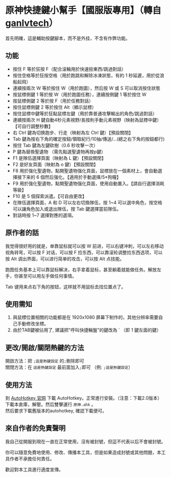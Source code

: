 # 原神快捷鍵小幫手【國服版專用】（轉自[ganlvtech](https://github.com/ganlvtech/genshin-impact-ahk)）
首先明確，這是輔助按鍵腳本，而不是外挂，不含有作弊功能。


## 功能

* 按住 F 等於狂按 F（配合滚輪用於快速撿東西/跳過對話）
* 按住空格等於狂按空格（用於跑跳和解除冰凍狀態，有約 1 秒延遲，用於從浪船起飛）
* 連續按兩次 W 等於按住 W（用於跑圖），然后按 W 或 S 可以取消按住狀態
* 按鼠標側鍵 1 等於按 W（用於跑圖任務），連續按側鍵 1 等於按住 W
* 按鼠標側鍵 2 等於按 F（用於任務對話）
* 按住鼠標側鍵 2 等於按住 Alt（顯示鼠標）
* 按住鼠標中鍵等於狂點鼠標左鍵（用於靠普通攻擊輸出的角色/跳過對話）
* 連續按兩次 H 鍵自動4秒元素視野/長按則手動元素視野（映射為鼠標中鍵）【可自行調整秒數】
* 右 Ctrl 鍵為切换跑步、行走（映射為左 Ctrl 鍵）【預設關閉】
* Tab 鍵為按右下角的確定按鈕/領取紀行/10抽/傳送/...(總之右下角的按鈕都行)
* 按住 Tab 鍵為左鍵砍樹（0.6 秒攻擊一次）
* P 鍵為替換聖遺物 （需先點選聖遺物再按p鍵）
* F1 是隊伍選擇頁面（映射為 L 鍵）【預設關閉】
* F2 是好友頁面（映射為 o 鍵）【預設關閉】
* F8 用於强化聖遺物，點開聖遺物强化頁面，鼠標放在一個素材上，會自動選擇接下来的 6 個然后强化。【適用於手動選擇/5*狗糧】
* F9 用於强化聖遺物，點開聖遺物强化頁面，使用自動置入。【請自行選擇消耗等級】
* F10 是 5 個探索派遣。【可自由更改】
* 在隊伍選擇頁面，A 和 D 可以左右切換隊伍，按 1~4 可以選中角色，按空格可以讓角色加入或退出隊伍，按 Tab 鍵選擇當前隊伍。
* 對話時按 1~7 選擇對應的選項。

## 原作者的話
我觉得很好用的就是，单靠鼠标就可以按 W 前进，可以右键冲刺，可以左右移动视角转弯，可以按 F 对话，可以按 F 捡东西，可以靠滚轮调整捡东西选项，可以按 Alt 调出界面，可以进行简单的攻击，可以按 Alt 点技能。

跑图任务基本上可以靠鼠标解决，右手拿着鼠标，甚至躺着就能做任务。解放左手，你甚至可以用左手做任何事情。

Tab 键用来点右下角的按钮，这样就不用鼠标去找位置点了。

## 使用需知
1. 與鼠標位置相關的功能都是在 1920x1080 屏幕下制作的，其他分辨率需要自己手動修改坐標。
2. 由於TAB鍵被佔用了, 建議把"呼叫快捷輪盤"的鍵改為 ` （即 1 鍵左面的鍵）

## 更改/開啟/關閉熱鍵的方法
開啟方法：把 `;這是熱鍵設定` 的`;`刪除即可 \
關閉方法：在 `這是熱鍵設定` 最前面加入`;`即可 （例: `;這是熱鍵設定`）

## 使用方法
到 [AutoHotkey 官网](https://www.autohotkey.com/) 下載 AutoHotkey。正常進行安裝。（注意：下載2.0版本） \
下載本倉庫，解壓。然后雙擊運行 `原神.ahk` 。 \
然后要求下載舊版本的autohotkey, 確認下載便可。

## 來自作者的免責聲明
我自己從開服到現在一直在正常使用，沒有被封號，但這不代表以后不會被封號。

你可以隨意免費地使用、修改、傳播本工具，但是如果造成封號或其他問題，本工具作者不承擔任何責任。

歡迎對本工具進行適度宣傳。
